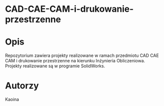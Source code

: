 # CAD-CAE-CAM-i-drukowanie-przestrzenne

# Opis

Repozytorium zawiera projekty realizowane w ramach przedmiotu CAD CAE CAM i drukowanie przestrzenne na kierunku Inżynieria Obliczeniowa.
Projekty realizowane są w programie SolidWorks.

# Autorzy

Kaoina
